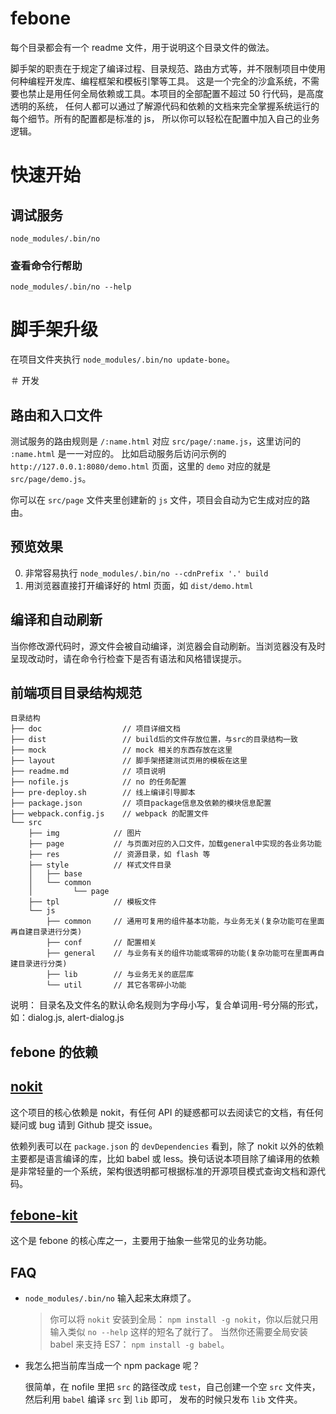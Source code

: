 # febone

每个目录都会有一个 readme 文件，用于说明这个目录文件的做法。

脚手架的职责在于规定了编译过程、目录规范、路由方式等，并不限制项目中使用何种编程开发库、编程框架和模板引擎等工具。
这是一个完全的沙盒系统，不需要也禁止是用任何全局依赖或工具。本项目的全部配置不超过 50 行代码，是高度透明的系统，
任何人都可以通过了解源代码和依赖的文档来完全掌握系统运行的每个细节。所有的配置都是标准的 js，
所以你可以轻松在配置中加入自己的业务逻辑。


# 快速开始

## 调试服务

`node_modules/.bin/no`

### 查看命令行帮助

`node_modules/.bin/no --help`


# 脚手架升级

在项目文件夹执行 `node_modules/.bin/no update-bone`。


＃ 开发

## 路由和入口文件

测试服务的路由规则是 `/:name.html` 对应 `src/page/:name.js`，这里访问的 `:name.html` 是一一对应的。
比如启动服务后访问示例的 `http://127.0.0.1:8080/demo.html` 页面，这里的 `demo` 对应的就是 `src/page/demo.js`。

你可以在 `src/page` 文件夹里创建新的 `js` 文件，项目会自动为它生成对应的路由。


## 预览效果

0. 非常容易执行 `node_modules/.bin/no --cdnPrefix '.' build`
0. 用浏览器直接打开编译好的 html 页面，如 `dist/demo.html`



## 编译和自动刷新

当你修改源代码时，源文件会被自动编译，浏览器会自动刷新。当浏览器没有及时呈现改动时，请在命令行检查下是否有语法和风格错误提示。


## 前端项目目录结构规范

```
目录结构
├── doc                  // 项目详细文档
├── dist                 // build后的文件存放位置，与src的目录结构一致
├── mock                 // mock 相关的东西存放在这里
├── layout               // 脚手架搭建测试页用的模板在这里
├── readme.md            // 项目说明
├── nofile.js            // no 的任务配置
├── pre-deploy.sh        // 线上编译引导脚本
├── package.json         // 项目package信息及依赖的模块信息配置
├── webpack.config.js    // webpack 的配置文件
└── src
    ├── img            // 图片
    ├── page           // 与页面对应的入口文件，加载general中实现的各业务功能
    ├── res            // 资源目录，如 flash 等
    ├── style          // 样式文件目录
    │   ├── base
    │   └── common
    │         └── page
    ├── tpl            // 模板文件
    └── js
        ├── common     // 通用可复用的组件基本功能，与业务无关(复杂功能可在里面再自建目录进行分类)
        ├── conf       // 配置相关
        ├── general    // 与业务有关的组件功能或零碎的功能(复杂功能可在里面再自建目录进行分类)
        ├── lib        // 与业务无关的底层库
        └── util       // 其它各零碎小功能

```


说明：
    目录名及文件名的默认命名规则为字母小写，复合单词用-号分隔的形式，如：dialog.js, alert-dialog.js


## febone 的依赖

## [nokit](https://github.com/ysmood/nokit)

这个项目的核心依赖是 nokit，有任何 API 的疑惑都可以去阅读它的文档，有任何疑问或 bug 请到 Github 提交 issue。

依赖列表可以在 `package.json` 的 `devDependencies` 看到，除了 nokit 以外的依赖主要都是语言编译的库，比如 babel 或 less。换句话说本项目除了编译用的依赖是非常轻量的一个系统，架构很透明都可根据标准的开源项目模式查询文档和源代码。


## [febone-kit](https://github.com/ysmood/febone-kit)

这个是 febone 的核心库之一，主要用于抽象一些常见的业务功能。

## FAQ

- `node_modules/.bin/no` 输入起来太麻烦了。

  > 你可以将 `nokit` 安装到全局： `npm install -g nokit`，你以后就只用输入类似 `no --help` 这样的短名了就行了。
  > 当然你还需要全局安装 babel 来支持 ES7： `npm install -g babel`。

- 我怎么把当前库当成一个 npm package 呢？

  很简单，在 nofile 里把 `src` 的路径改成 `test`，自己创建一个空 `src` 文件夹，然后利用 `babel` 编译 `src` 到 `lib` 即可，
  发布的时候只发布 `lib` 文件夹。


[babel-learn-es2015]: https://babeljs.io/docs/learn-es2015

